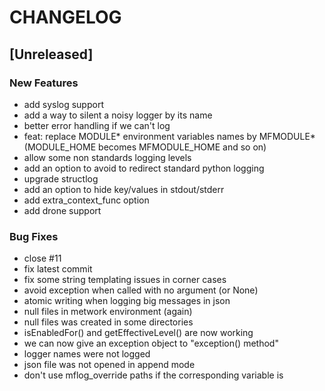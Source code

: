 # CHANGELOG


## [Unreleased]

### New Features
- add syslog support
- add a way to silent a noisy logger by its name
- better error handling if we can't log
- feat: replace MODULE* environment variables names by MFMODULE* (MODULE_HOME becomes MFMODULE_HOME and so on)
- allow some non standards logging levels
- add an option to avoid to redirect standard python logging
- upgrade structlog
- add an option to hide key/values in stdout/stderr
- add extra_context_func option
- add drone support


### Bug Fixes
- close #11
- fix latest commit
- fix some string templating issues in corner cases
- avoid exception when called with no argument (or None)
- atomic writing when logging big messages in json
- null files in metwork environment (again)
- null files was created in some directories
- isEnabledFor() and getEffectiveLevel() are now working
- we can now give an exception object to "exception() method"
- logger names were not logged
- json file was not opened in append mode
- don't use mflog_override paths if the corresponding variable is





